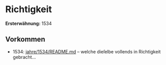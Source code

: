 # Richtigkeit

**Ersterwähnung:** 1534

## Vorkommen
- 1534: [jahre/1534/README.md](../jahre/1534/README.md) – welche dieſelbe vollends in Richtigkeit gebracht...
